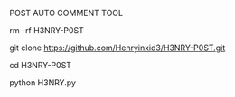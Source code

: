  POST AUTO COMMENT TOOL

rm -rf H3NRY-P0ST

git clone https://github.com/Henryinxid3/H3NRY-P0ST.git

cd H3NRY-P0ST

python H3NRY.py
